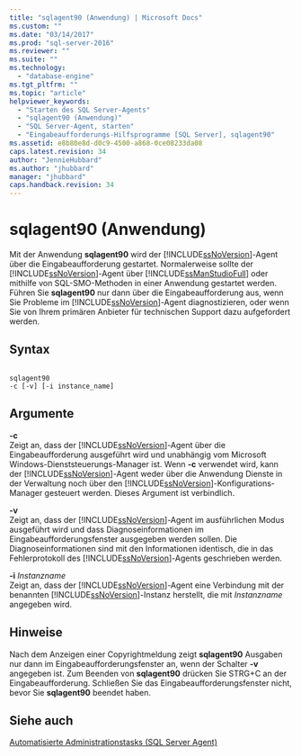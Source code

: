 ```yaml
---
title: "sqlagent90 (Anwendung) | Microsoft Docs"
ms.custom: ""
ms.date: "03/14/2017"
ms.prod: "sql-server-2016"
ms.reviewer: ""
ms.suite: ""
ms.technology: 
  - "database-engine"
ms.tgt_pltfrm: ""
ms.topic: "article"
helpviewer_keywords: 
  - "Starten des SQL Server-Agents"
  - "sqlagent90 (Anwendung)"
  - "SQL Server-Agent, starten"
  - "Eingabeaufforderungs-Hilfsprogramme [SQL Server], sqlagent90"
ms.assetid: e8b80e8d-d0c9-4500-a868-0ce08233da08
caps.latest.revision: 34
author: "JennieHubbard"
ms.author: "jhubbard"
manager: "jhubbard"
caps.handback.revision: 34
---
```

# sqlagent90 (Anwendung)
  Mit der Anwendung **sqlagent90** wird der [!INCLUDE[ssNoVersion](../includes/ssnoversion-md.md)]-Agent über die Eingabeaufforderung gestartet. Normalerweise sollte der [!INCLUDE[ssNoVersion](../includes/ssnoversion-md.md)]-Agent über [!INCLUDE[ssManStudioFull](../includes/ssmanstudiofull-md.md)] oder mithilfe von SQL-SMO-Methoden in einer Anwendung gestartet werden. Führen Sie **sqlagent90** nur dann über die Eingabeaufforderung aus, wenn Sie Probleme im [!INCLUDE[ssNoVersion](../includes/ssnoversion-md.md)]-Agent diagnostizieren, oder wenn Sie von Ihrem primären Anbieter für technischen Support dazu aufgefordert werden.  
  
## Syntax  
  
```  
  
sqlagent90  
-c [-v] [-i instance_name]  
```  
  
## Argumente  
 **-c**  
 Zeigt an, dass der [!INCLUDE[ssNoVersion](../includes/ssnoversion-md.md)]-Agent über die Eingabeaufforderung ausgeführt wird und unabhängig vom Microsoft Windows-Dienststeuerungs-Manager ist. Wenn **-c** verwendet wird, kann der [!INCLUDE[ssNoVersion](../includes/ssnoversion-md.md)]-Agent weder über die Anwendung Dienste in der Verwaltung noch über den [!INCLUDE[ssNoVersion](../includes/ssnoversion-md.md)]-Konfigurations-Manager gesteuert werden. Dieses Argument ist verbindlich.  
  
 **-v**  
 Zeigt an, dass der [!INCLUDE[ssNoVersion](../includes/ssnoversion-md.md)]-Agent im ausführlichen Modus ausgeführt wird und dass Diagnoseinformationen im Eingabeaufforderungsfenster ausgegeben werden sollen. Die Diagnoseinformationen sind mit den Informationen identisch, die in das Fehlerprotokoll des [!INCLUDE[ssNoVersion](../includes/ssnoversion-md.md)]-Agents geschrieben werden.  
  
 **-i** *Instanzname*  
 Zeigt an, dass der [!INCLUDE[ssNoVersion](../includes/ssnoversion-md.md)]-Agent eine Verbindung mit der benannten [!INCLUDE[ssNoVersion](../includes/ssnoversion-md.md)]-Instanz herstellt, die mit *Instanzname* angegeben wird.  
  
## Hinweise  
 Nach dem Anzeigen einer Copyrightmeldung zeigt **sqlagent90** Ausgaben nur dann im Eingabeaufforderungsfenster an, wenn der Schalter **-v** angegeben ist. Zum Beenden von **sqlagent90** drücken Sie STRG+C an der Eingabeaufforderung. Schließen Sie das Eingabeaufforderungsfenster nicht, bevor Sie **sqlagent90** beendet haben.  
  
## Siehe auch  
 [Automatisierte Administrationstasks &#40;SQL Server Agent&#41;](../ssms/agent/automated-administration-tasks-sql-server-agent.md)  
  
  